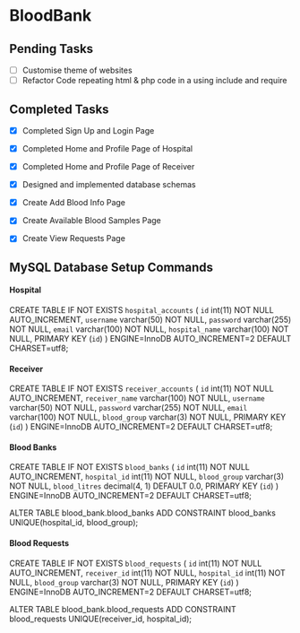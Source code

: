 # BloodBank

## Pending Tasks
- [ ] Customise theme of websites
- [ ] Refactor Code repeating html & php code in a using include and require

## Completed Tasks
- [X] Completed Sign Up and Login Page
- [X] Completed Home and Profile Page of Hospital
- [X] Completed Home and Profile Page of Receiver
- [X] Designed and implemented database schemas
- [X] Create Add Blood Info Page
- [X] Create Available Blood Samples Page
- [X] Create View Requests Page


## MySQL Database Setup Commands

#### Hospital

CREATE TABLE IF NOT EXISTS `hospital_accounts` (
    `id` int(11) NOT NULL AUTO_INCREMENT,
    `username` varchar(50) NOT NULL,
    `password` varchar(255) NOT NULL,
    `email` varchar(100) NOT NULL,
    `hospital_name` varchar(100) NOT NULL,
    PRIMARY KEY (`id`)
) ENGINE=InnoDB AUTO_INCREMENT=2 DEFAULT CHARSET=utf8;

#### Receiver

CREATE TABLE IF NOT EXISTS `receiver_accounts` (
    `id` int(11) NOT NULL AUTO_INCREMENT,
    `receiver_name` varchar(100) NOT NULL,
    `username` varchar(50) NOT NULL,
    `password` varchar(255) NOT NULL,
    `email` varchar(100) NOT NULL,
    `blood_group` varchar(3) NOT NULL,
    PRIMARY KEY (`id`)
) ENGINE=InnoDB AUTO_INCREMENT=2 DEFAULT CHARSET=utf8;


#### Blood Banks

CREATE TABLE IF NOT EXISTS `blood_banks` (
    `id` int(11) NOT NULL AUTO_INCREMENT,
    `hospital_id` int(11) NOT NULL,
    <!-- `hospital_name` varchar(100) NOT NULL, -->
    `blood_group` varchar(3) NOT NULL,
    `blood_litres` decimal(4, 1) DEFAULT 0.0,
    PRIMARY KEY (`id`)
) ENGINE=InnoDB AUTO_INCREMENT=2 DEFAULT CHARSET=utf8;


ALTER TABLE blood_bank.blood_banks
  ADD CONSTRAINT blood_banks UNIQUE(hospital_id, blood_group);
  
#### Blood Requests

CREATE TABLE IF NOT EXISTS `blood_requests` (
    `id` int(11) NOT NULL AUTO_INCREMENT,
    `receiver_id` int(11) NOT NULL,
    `hospital_id` int(11) NOT NULL,
    `blood_group` varchar(3) NOT NULL,
    PRIMARY KEY (`id`)
) ENGINE=InnoDB AUTO_INCREMENT=2 DEFAULT CHARSET=utf8;

ALTER TABLE blood_bank.blood_requests
  ADD CONSTRAINT blood_requests UNIQUE(receiver_id, hospital_id);